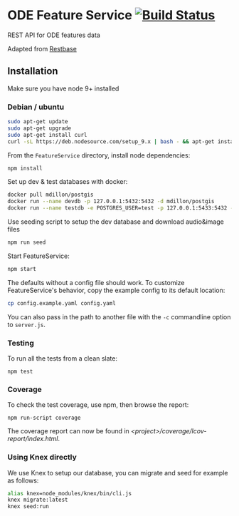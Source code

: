 # ODE Feature Service [![Build Status](https://travis-ci.org/Project-ODE/FeatureService.svg?branch=master)](https://travis-ci.org/Project-ODE/FeatureService)

REST API for ODE features data

Adapted from [Restbase](https://github.com/wikimedia/restbase)

## Installation

Make sure you have node 9+ installed

### Debian / ubuntu

```sh
sudo apt-get update
sudo apt-get upgrade
sudo apt-get install curl
curl -sL https://deb.nodesource.com/setup_9.x | bash - && apt-get install -y nodejs
```

From the `FeatureService` directory, install node dependencies:

```sh
npm install
```

Set up dev & test databases with docker:

```sh
docker pull mdillon/postgis
docker run --name devdb -p 127.0.0.1:5432:5432 -d mdillon/postgis
docker run --name testdb -e POSTGRES_USER=test -p 127.0.0.1:5433:5432 -d mdillon/postgis
```

Use seeding script to setup the dev database and download audio&image files

```sh
npm run seed
```

Start FeatureService:

```sh
npm start
```

The defaults without a config file should work.
To customize FeatureService's behavior, copy the example config to its default location:

```sh
cp config.example.yaml config.yaml
```

You can also pass in the path to another file with the `-c` commandline option
to `server.js`.

### Testing

To run all the tests from a clean slate:

```
npm test
```

### Coverage

To check the test coverage, use npm, then browse the report:

```
npm run-script coverage
```

The coverage report can now be found in *&lt;project&gt;/coverage/lcov-report/index.html*.

### Using Knex directly

We use Knex to setup our database, you can migrate and seed for example as follows:

```sh
alias knex=node_modules/knex/bin/cli.js
knex migrate:latest
knex seed:run
```
